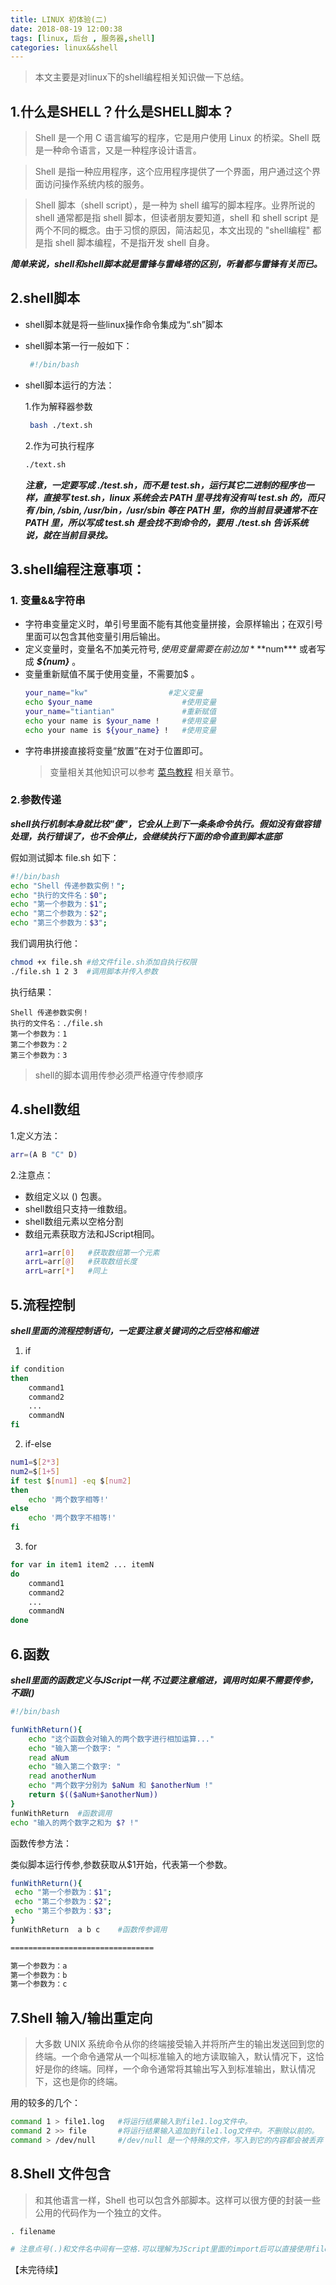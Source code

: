 ```yaml
---
title: LINUX 初体验(二)
date: 2018-08-19 12:00:38
tags: [linux, 后台 , 服务器,shell]
categories: linux&&shell
---
```



> 本文主要是对linux下的shell编程相关知识做一下总结。

## 1.什么是SHELL？什么是SHELL脚本？

> Shell 是一个用 C 语言编写的程序，它是用户使用 Linux 的桥梁。Shell 既是一种命令语言，又是一种程序设计语言。

> Shell 是指一种应用程序，这个应用程序提供了一个界面，用户通过这个界面访问操作系统内核的服务。

> Shell 脚本（shell script），是一种为 shell 编写的脚本程序。业界所说的 shell 通常都是指 shell 脚本，但读者朋友要知道，shell 和 shell script 是两个不同的概念。由于习惯的原因，简洁起见，本文出现的 "shell编程" 都是指 shell 脚本编程，不是指开发 shell 自身。

***简单来说，shell和shell脚本就是雷锋与雷峰塔的区别，听着都与雷锋有关而已。***

## 2.shell脚本

+ shell脚本就是将一些linux操作命令集成为“.sh”脚本
+ shell脚本第一行一般如下：
    ```bash
     #!/bin/bash  
    ```
+ shell脚本运行的方法：

    1.作为解释器参数
    ```bash
     bash ./text.sh
    ```
    2.作为可执行程序
    ```bash
    ./text.sh
    ```
    ***注意，一定要写成 ./test.sh，而不是 test.sh，运行其它二进制的程序也一样，直接写 test.sh，linux 系统会去 PATH 里寻找有没有叫 test.sh 的，而只有 /bin, /sbin, /usr/bin，/usr/sbin 等在 PATH 里，你的当前目录通常不在 PATH 里，所以写成 test.sh 是会找不到命令的，要用 ./test.sh 告诉系统说，就在当前目录找。***

## 3.shell编程注意事项：

### 1. 变量&&字符串

+ 字符串变量定义时，单引号里面不能有其他变量拼接，会原样输出；在双引号里面可以包含其他变量引用后输出。
+ 定义变量时，变量名不加美元符号$,使用变量需要在前边加 ***$num*** 或者写成 ***${num}***  。
+ 变量重新赋值不属于使用变量，不需要加$ 。
    ```bash
    your_name="kw"                  #定义变量
    echo $your_name                    #使用变量
    your_name="tiantian"               #重新赋值
    echo your name is $your_name !     #使用变量
    echo your name is ${your_name} !   #使用变量
    ```
+ 字符串拼接直接将变量“放置”在对于位置即可。
  > 变量相关其他知识可以参考 [菜鸟教程](http://www.runoob.com/linux/linux-shell-variable.html) 相关章节。

### 2.参数传递

***shell执行机制本身就比较"傻"，它会从上到下一条条命令执行。假如没有做容错处理，执行错误了，也不会停止，会继续执行下面的命令直到脚本底部***

假如测试脚本 file.sh 如下：

```bash
#!/bin/bash
echo "Shell 传递参数实例！";
echo "执行的文件名：$0";
echo "第一个参数为：$1";
echo "第二个参数为：$2";
echo "第三个参数为：$3";
```

我们调用执行他：

``` bash
chmod +x file.sh #给文件file.sh添加自执行权限
./file.sh 1 2 3  #调用脚本并传入参数
```

执行结果：

``` text
Shell 传递参数实例！
执行的文件名：./file.sh
第一个参数为：1
第二个参数为：2
第三个参数为：3
```

> shell的脚本调用传参必须严格遵守传参顺序

## 4.shell数组

1.定义方法：

```bash
arr=(A B "C" D)
```

2.注意点：

+ 数组定义以 () 包裹。
+ shell数组只支持一维数组。
+ shell数组元素以空格分割
+ 数组元素获取方法和JScript相同。
    ```bash
    arr1=arr[0]   #获取数组第一个元素
    arrL=arr[@]   #获取数组长度
    arrL=arr[*]   #同上
    ```

## 5.流程控制

***shell里面的流程控制语句，一定要注意关键词的之后空格和缩进***

1. if

```bash
if condition
then
    command1 
    command2
    ...
    commandN 
fi
```

2. if-else

```bash
num1=$[2*3]
num2=$[1+5]
if test $[num1] -eq $[num2]
then
    echo '两个数字相等!'
else
    echo '两个数字不相等!'
fi
```




3. for

```bash
for var in item1 item2 ... itemN
do
    command1
    command2
    ...
    commandN
done
```

## 6.函数

***shell里面的函数定义与JScript一样,不过要注意缩进，调用时如果不需要传参，不跟()***

```bash
#!/bin/bash

funWithReturn(){
    echo "这个函数会对输入的两个数字进行相加运算..."
    echo "输入第一个数字: "
    read aNum
    echo "输入第二个数字: "
    read anotherNum
    echo "两个数字分别为 $aNum 和 $anotherNum !"
    return $(($aNum+$anotherNum))
}
funWithReturn  #函数调用
echo "输入的两个数字之和为 $? !"
```

函数传参方法：

类似脚本运行传参,参数获取从$1开始，代表第一个参数。

```bash
funWithReturn(){ 
 echo "第一个参数为：$1";
 echo "第二个参数为：$2";
 echo "第三个参数为：$3";
}
funWithReturn  a b c    #函数传参调用

================================

第一个参数为：a
第一个参数为：b
第一个参数为：c
```

## 7.Shell 输入/输出重定向

> 大多数 UNIX 系统命令从你的终端接受输入并将所产生的输出发送回​​到您的终端。一个命令通常从一个叫标准输入的地方读取输入，默认情况下，这恰好是你的终端。同样，一个命令通常将其输出写入到标准输出，默认情况下，这也是你的终端。

用的较多的几个：

```bash
command 1 > file1.log   #将运行结果输入到file1.log文件中。
command 2 >> file       #将运行结果输入追加到file1.log文件中。不删除以前的。
command > /dev/null     #/dev/null 是一个特殊的文件，写入到它的内容都会被丢弃；如果尝试从该文件读取内容，那么什么也读不到。但是 /dev/null 文件非常有用，将命令的输出重定向到它，会起到"禁止输出"的效果。   
```

## 8.Shell 文件包含

>和其他语言一样，Shell 也可以包含外部脚本。这样可以很方便的封装一些公用的代码作为一个独立的文件。

```bash
. filename   

# 注意点号(.)和文件名中间有一空格.可以理解为JScript里面的import后可以直接使用filename中的变量、方法等.
```













【未完待续】